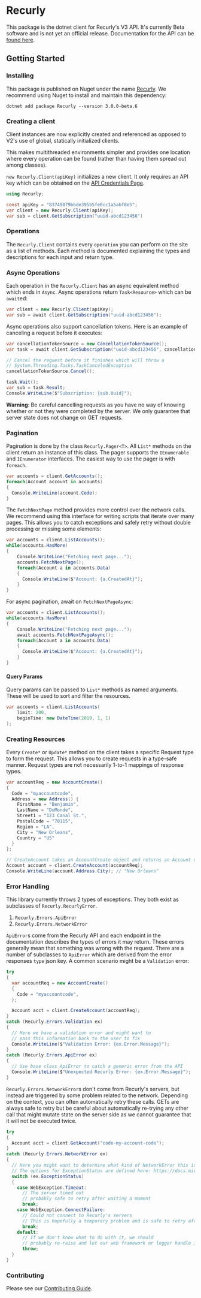 # Recurly

This package is the dotnet client for Recurly's V3 API. It's currently Beta software
and is not yet an official release. Documentation for the API can be [found here](https://developers.recurly.com/api/v2019-10-01/).

## Getting Started

### Installing

This package is published on Nuget under the name [Recurly](https://www.nuget.org/packages/Recurly).
We recommend using Nuget to install and maintain this dependency:

```
dotnet add package Recurly --version 3.0.0-beta.6
```

### Creating a client

Client instances are now explicitly created and referenced as opposed to V2's use of global, statically
initialized clients.

This makes multithreaded environments simpler and provides one location where every
operation can be found (rather than having them spread out among classes).

`new Recurly.Client(apiKey)` initializes a new client. It only requires an API key
which can be obtained on the [API Credentials Page](https://app.recurly.com/go/integrations/api_keys).

```csharp
using Recurly;

const apiKey = "83749879bbde395b5fe0cc1a5abf8e5";
var client = new Recurly.Client(apiKey);
var sub = client.GetSubscription("uuid-abcd123456")
```

### Operations

The `Recurly.Client` contains every `operation` you can perform on the site as a list of methods. Each method is documented explaining
the types and descriptions for each input and return type.

### Async Operations

Each operation in the `Recurly.Client` has an async equivalent method which ends in `Async`. Async operations return `Task<Resource>`
which can be `await`ed:

```csharp
var client = new Recurly.Client(apiKey);
var sub = await client.GetSubscription("uuid-abcd123456");
```

Async operations also support cancellation tokens. Here is an example of canceling a request before it executes:

```csharp
var cancellationTokenSource = new CancellationTokenSource();
var task = await client.GetSubscription("uuid-abcd123456", cancellationTokenSource.Token);

// Cancel the request before it finishes which will throw a
// System.Threading.Tasks.TaskCanceledException
cancellationTokenSource.Cancel();

task.Wait();
var sub = task.Result;
Console.WriteLine($"Subscription: {sub.Uuid}");
```

**Warning**: Be careful cancelling requests as you have no way of knowing whether or not they were completed
by the server. We only guarantee that server state does not change on GET requests.

### Pagination

Pagination is done by the class `Recurly.Pager<T>`. All `List*` methods on the client return an instance of this class.
The pager supports the `IEnumerable` and `IEnumerator` interfaces. The easiest way to use the pager is with `foreach`.

```csharp
var accounts = client.GetAccounts();
foreach(Account account in accounts)
{
  Console.WriteLine(account.Code);
}
```

The `FetchNextPage` method provides more control over the network calls. We recommend using this
interface for writing scripts that iterate over many pages. This allows you
to catch exceptions and safely retry without double processing or missing some elements:

```csharp
var accounts = client.ListAccounts();
while(accounts.HasMore)
{
    Console.WriteLine("Fetching next page...");
    accounts.FetchNextPage();
    foreach(Account a in accounts.Data)
    {
      Console.WriteLine($"Account: {a.CreatedAt}");
    }
}
```

For async pagination, await on `FetchNextPageAsync`:

```csharp
var accounts = client.ListAccounts();
while(accounts.HasMore)
{
    Console.WriteLine("Fetching next page...");
    await accounts.FetchNextPageAsync();
    foreach(Account a in accounts.Data)
    {
      Console.WriteLine($"Account: {a.CreatedAt}");
    }
}
```

#### Query Params

Query params can be passed to `List*` methods as named arguments. These will be used
to sort and filter the resources.

```csharp
var accounts = client.ListAccounts(
    limit: 200,
    beginTime: new DateTime(2019, 1, 1)
);
```

### Creating Resources

Every `Create*` or `Update*` method on the client takes a specific Request type to form the request.
This allows you to create requests in a type-safe manner. Request types are not necessarily 1-to-1 mappings of response types.

```csharp
var accountReq = new AccountCreate()
{
  Code = "myaccountcode",
  Address = new Address() {
    FirstName = "Benjamin",
    LastName = "DuMonde",
    Street1 = "123 Canal St.",
    PostalCode = "70115",
    Region = "LA",
    City = "New Orleans",
    Country = "US"
  }
};

// CreateAccount takes an AccountCreate object and returns an Account object
Account account = client.CreateAccount(accountReq);
Console.WriteLine(account.Address.City); // "New Orleans"
```

### Error Handling

This library currently throws 2 types of exceptions. They both exist as subclasses of `Recurly.RecurlyError`.

1. `Recurly.Errors.ApiError`
2. `Recurly.Errors.NetworkError`

`ApiError`s come from the Recurly API and each endpoint in the documentation describes the types of errors it
may return. These errors generally mean that something was wrong with the request. There are a number of subclasses
to `ApiError` which are derived from the error responses `type` json key.  A common scenario might be a `Validation` error:

```csharp
try
{
  var accountReq = new AccountCreate()
  {
    Code = "myaccountcode",
  };

  Account acct = client.CreateAccount(accountReq);
}
catch (Recurly.Errors.Validation ex)
{
  // Here we have a validation error and might want to
  // pass this information back to the user to fix
  Console.WriteLine($"Validation Error: {ex.Error.Message}");
}
catch (Recurly.Errors.ApiError ex)
{
  // Use base class ApiError to catch a generic error from the API
  Console.WriteLine($"Unexpected Recurly Error: {ex.Error.Message}");
}
```

`Recurly.Errors.NetworkError`s don't come from Recurly's servers, but instead are triggered by some problem
related to the network. Depending on the context, you can often automatically retry these calls.
GETs are always safe to retry but be careful about automatically re-trying any other call that might mutate state on the server side
as we cannot guarantee that it will not be executed twice.

```csharp
try
{
  Account acct = client.GetAccount("code-my-account-code");
}
catch (Recurly.Errors.NetworkError ex)
{
  // Here you might want to determine what kind of NetworkError this is
  // The options for ExceptionStatus are defined here: https://docs.microsoft.com/en-us/dotnet/api/system.net.webexceptionstatus
  switch (ex.ExceptionStatus)
  {
    case WebException.Timeout:
      // The server timed out
      // probably safe to retry after waiting a moment
      break;
    case WebException.ConnectFailure:
      // Could not connect to Recurly's servers
      // This is hopefully a temporary problem and is safe to retry after waiting a moment
      break;
    default:
      // If we don't know what to do with it, we should
      // probably re-raise and let our web framework or logger handle it
      throw;
  }
}
```

### Contributing

Please see our [Contributing Guide](CONTRIBUTING.md).
